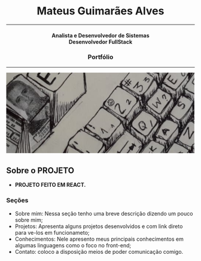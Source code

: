 <h1 align="center"> Mateus Guimarães Alves </h1>
<hr>
<h4 align="center">Analista e Desenvolvedor de Sistemas<br> Desenvolvedor FullStack</h4>
<h3 align="center">Portfólio </h3>

<hr>

<img src='src/assets/desenho_teclado.png'>

## Sobre o PROJETO
- **PROJETO FEITO EM REACT.**

### Seções
- Sobre mim: Nessa seção tenho uma breve descrição dizendo um pouco sobre mim;
- Projetos: Apresenta alguns projetos desenvolvidos e com link direto para ve-los em funcionameto;
- Conhecimentos: Nele apresento meus principais conhecimentos em algumas linguagens como o foco no front-end;
- Contato: coloco a disposição meios de poder comunicação comigo.

